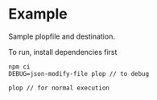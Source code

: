 # Example

Sample plopfile and destination.

To run, install dependencies first

```
npm ci
DEBUG=json-modify-file plop // to debug

plop // for normal execution
```
